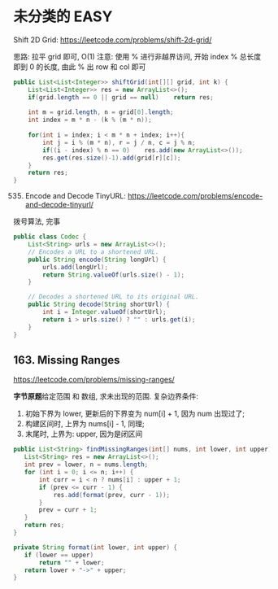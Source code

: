 # 未分类的 EASY

Shift 2D Grid: https://leetcode.com/problems/shift-2d-grid/

思路: 拉平 grid 即可, O(1) 注意: 使用 % 进行非越界访问, 开始 index % 总长度 即到 0 的长度, 由此 % 出 row 和 col 即可

```java
public List<List<Integer>> shiftGrid(int[][] grid, int k) {
    List<List<Integer>> res = new ArrayList<>();
    if(grid.length == 0 || grid == null)    return res;
    
    int m = grid.length, n = grid[0].length;
    int index = m * n - (k % (m * n));
    
    for(int i = index; i < m * n + index; i++){ 
        int j = i % (m * n), r = j / n, c = j % n;
        if((i - index) % n == 0)    res.add(new ArrayList<>());
        res.get(res.size()-1).add(grid[r][c]);
    }
    return res;
}
```
535. Encode and Decode TinyURL: https://leetcode.com/problems/encode-and-decode-tinyurl/

拨号算法, 完事

```java
public class Codec {
    List<String> urls = new ArrayList<>();
    // Encodes a URL to a shortened URL.
    public String encode(String longUrl) {
        urls.add(longUrl);
        return String.valueOf(urls.size() - 1);
    }

    // Decodes a shortened URL to its original URL.
    public String decode(String shortUrl) {
        int i = Integer.valueOf(shortUrl);
        return i > urls.size() ? "" : urls.get(i);
    }
}
```

## 163. Missing Ranges
https://leetcode.com/problems/missing-ranges/

**字节原题**给定范围 和 数组, 求未出现的范围. 复杂边界条件: 
1. 初始下界为 lower, 更新后的下界变为 num[i] + 1, 因为 num 出现过了; 
2. 构建区间时, 上界为 nums[i] - 1, 同理; 
3. 末尾时, 上界为: upper, 因为是闭区间

```java
public List<String> findMissingRanges(int[] nums, int lower, int upper) {
   List<String> res = new ArrayList<>();
   int prev = lower, n = nums.length;
   for (int i = 0; i <= n; i++) {
       int curr = i < n ? nums[i] : upper + 1;
       if (prev <= curr - 1) {    
           res.add(format(prev, curr - 1));
       }
       prev = curr + 1;
   }
   return res;
}

private String format(int lower, int upper) {
   if (lower == upper)
       return "" + lower;
   return lower + "->" + upper;
}
```